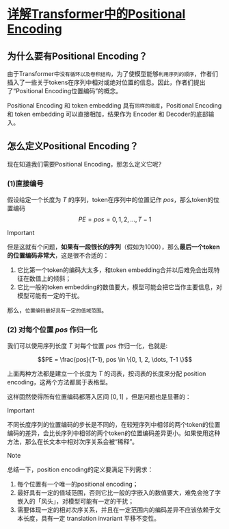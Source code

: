 # [详解Transformer中的Positional Encoding](https://blog.csdn.net/qq_40744423/article/details/121930739#:~:text=%2Dpositional%2Dencoding%2F-,%E4%B8%80%E3%80%81%E4%B8%BA%E4%BB%80%E4%B9%88%E8%A6%81%E6%9C%89Positional%20Encoding%EF%BC%9F,Encoding%E4%BD%8D%E7%BD%AE%E7%BC%96%E7%A0%81%E2%80%9D%E7%9A%84%E6%A6%82%E5%BF%B5%E3%80%82)

## 为什么要有Positional Encoding？
由于Transformer中`没有循环以及卷积结构`，为了使模型能够`利用序列的顺序`，作者们插入了一些关于tokens在序列中相对或绝对位置的信息。因此，作者们提出了“Positional Encoding位置编码”的概念。

Positional Encoding 和 token embedding 具有`同样的维度`，Positional Encoding 和 token embedding 可以直接相加，结果作为 Encoder 和 Decoder的底部输入。

## 怎么定义Positional Encoding？
现在知道我们需要Positional Encoding，那怎么定义它呢?

### (1)直接编号
假设给定一个长度为 $T$ 的序列，token在序列中的位置记作 $pos$，那么token的位置编码
$$PE = pos = 0, 1, 2, \dots, T-1$$

> [!IMPORTANT]
> 但是这就有个问题，**如果有一段很长的序列**（假如为1000），那么**最后一个token的位置编码非常大**，这是很不合适的：
> 1. 它比第一个token的编码大太多，和token embedding合并以后难免会出现特征在数值上的倾斜；
> 2. 它比一般的token embedding的数值要大，模型可能会把它当作主要信息，对模型可能有一定的干扰。
>
> 那么，`位置编码最好具有一定的值域范围`。

### (2) 对每个位置 $pos$ 作归一化
我们可以使用序列长度 $T$ 对每个位置 $pos$ 作归一化，也就是:
```math
PE = \frac{pos}{T-1}, pos \in \{0, 1, 2, \dots, T-1 \}
```

上面两种方法都是建立一个长度为 $T$ 的词表，按词表的长度来分配 position encoding，这两个方法都属于表格型。

这样固然使得所有位置编码都落入区间 $[ 0, 1 ]$ ，但是问题也是显著的：

> [!IMPORTANT]
>不同长度序列的位置编码的步长是不同的，在较短序列中相邻的两个token的位置编码的差异，会比长序列中相邻的两个token的位置编码差异更小。如果使用这种方法，那么在长文本中相对次序关系会被“稀释”。

> [!NOTE]
> 总结一下，position encoding的定义要满足下列需求：
> 1. 每个位置有一个唯一的positional encoding；
> 2. 最好具有一定的值域范围，否则它比一般的字嵌入的数值要大，难免会抢了字嵌入的「风头」，对模型可能有一定的干扰；
> 3. 需要体现一定的相对次序关系，并且在一定范围内的编码差异不应该依赖于文本长度，具有一定 translation invariant 平移不变性。


